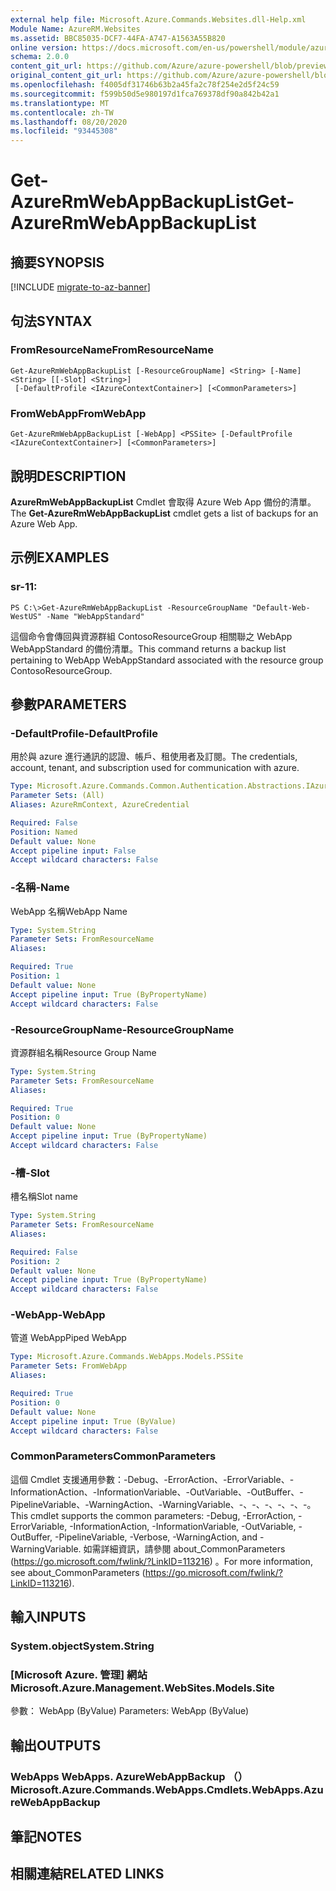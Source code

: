 ```yaml
---
external help file: Microsoft.Azure.Commands.Websites.dll-Help.xml
Module Name: AzureRM.Websites
ms.assetid: BBC85035-DCF7-44FA-A747-A1563A55B820
online version: https://docs.microsoft.com/en-us/powershell/module/azurerm.websites/get-azurermwebappbackuplist
schema: 2.0.0
content_git_url: https://github.com/Azure/azure-powershell/blob/preview/src/ResourceManager/Websites/Commands.Websites/help/Get-AzureRmWebAppBackupList.md
original_content_git_url: https://github.com/Azure/azure-powershell/blob/preview/src/ResourceManager/Websites/Commands.Websites/help/Get-AzureRmWebAppBackupList.md
ms.openlocfilehash: f4005df31746b63b2a45fa2c78f254e2d5f24c59
ms.sourcegitcommit: f599b50d5e980197d1fca769378df90a842b42a1
ms.translationtype: MT
ms.contentlocale: zh-TW
ms.lasthandoff: 08/20/2020
ms.locfileid: "93445308"
---
```

# <span data-ttu-id="82ee3-101">Get-AzureRmWebAppBackupList</span><span class="sxs-lookup"><span data-stu-id="82ee3-101">Get-AzureRmWebAppBackupList</span></span>

## <span data-ttu-id="82ee3-102">摘要</span><span class="sxs-lookup"><span data-stu-id="82ee3-102">SYNOPSIS</span></span>

[!INCLUDE [migrate-to-az-banner](../../includes/migrate-to-az-banner.md)]

## <span data-ttu-id="82ee3-103">句法</span><span class="sxs-lookup"><span data-stu-id="82ee3-103">SYNTAX</span></span>

### <span data-ttu-id="82ee3-104">FromResourceName</span><span class="sxs-lookup"><span data-stu-id="82ee3-104">FromResourceName</span></span>
```
Get-AzureRmWebAppBackupList [-ResourceGroupName] <String> [-Name] <String> [[-Slot] <String>]
 [-DefaultProfile <IAzureContextContainer>] [<CommonParameters>]
```

### <span data-ttu-id="82ee3-105">FromWebApp</span><span class="sxs-lookup"><span data-stu-id="82ee3-105">FromWebApp</span></span>
```
Get-AzureRmWebAppBackupList [-WebApp] <PSSite> [-DefaultProfile <IAzureContextContainer>] [<CommonParameters>]
```

## <span data-ttu-id="82ee3-106">說明</span><span class="sxs-lookup"><span data-stu-id="82ee3-106">DESCRIPTION</span></span>
<span data-ttu-id="82ee3-107">**AzureRmWebAppBackupList** Cmdlet 會取得 Azure Web App 備份的清單。</span><span class="sxs-lookup"><span data-stu-id="82ee3-107">The **Get-AzureRmWebAppBackupList** cmdlet gets a list of backups for an Azure Web App.</span></span>

## <span data-ttu-id="82ee3-108">示例</span><span class="sxs-lookup"><span data-stu-id="82ee3-108">EXAMPLES</span></span>

### <span data-ttu-id="82ee3-109">sr-1</span><span class="sxs-lookup"><span data-stu-id="82ee3-109">1:</span></span>
```
PS C:\>Get-AzureRmWebAppBackupList -ResourceGroupName "Default-Web-WestUS" -Name "WebAppStandard"
```

<span data-ttu-id="82ee3-110">這個命令會傳回與資源群組 ContosoResourceGroup 相關聯之 WebApp WebAppStandard 的備份清單。</span><span class="sxs-lookup"><span data-stu-id="82ee3-110">This command returns a backup list pertaining to WebApp WebAppStandard associated with the resource group ContosoResourceGroup.</span></span>

## <span data-ttu-id="82ee3-111">參數</span><span class="sxs-lookup"><span data-stu-id="82ee3-111">PARAMETERS</span></span>

### <span data-ttu-id="82ee3-112">-DefaultProfile</span><span class="sxs-lookup"><span data-stu-id="82ee3-112">-DefaultProfile</span></span>
<span data-ttu-id="82ee3-113">用於與 azure 進行通訊的認證、帳戶、租使用者及訂閱。</span><span class="sxs-lookup"><span data-stu-id="82ee3-113">The credentials, account, tenant, and subscription used for communication with azure.</span></span>

```yaml
Type: Microsoft.Azure.Commands.Common.Authentication.Abstractions.IAzureContextContainer
Parameter Sets: (All)
Aliases: AzureRmContext, AzureCredential

Required: False
Position: Named
Default value: None
Accept pipeline input: False
Accept wildcard characters: False
```

### <span data-ttu-id="82ee3-114">-名稱</span><span class="sxs-lookup"><span data-stu-id="82ee3-114">-Name</span></span>
<span data-ttu-id="82ee3-115">WebApp 名稱</span><span class="sxs-lookup"><span data-stu-id="82ee3-115">WebApp Name</span></span>

```yaml
Type: System.String
Parameter Sets: FromResourceName
Aliases:

Required: True
Position: 1
Default value: None
Accept pipeline input: True (ByPropertyName)
Accept wildcard characters: False
```

### <span data-ttu-id="82ee3-116">-ResourceGroupName</span><span class="sxs-lookup"><span data-stu-id="82ee3-116">-ResourceGroupName</span></span>
<span data-ttu-id="82ee3-117">資源群組名稱</span><span class="sxs-lookup"><span data-stu-id="82ee3-117">Resource Group Name</span></span>

```yaml
Type: System.String
Parameter Sets: FromResourceName
Aliases:

Required: True
Position: 0
Default value: None
Accept pipeline input: True (ByPropertyName)
Accept wildcard characters: False
```

### <span data-ttu-id="82ee3-118">-槽</span><span class="sxs-lookup"><span data-stu-id="82ee3-118">-Slot</span></span>
<span data-ttu-id="82ee3-119">槽名稱</span><span class="sxs-lookup"><span data-stu-id="82ee3-119">Slot name</span></span>

```yaml
Type: System.String
Parameter Sets: FromResourceName
Aliases:

Required: False
Position: 2
Default value: None
Accept pipeline input: True (ByPropertyName)
Accept wildcard characters: False
```

### <span data-ttu-id="82ee3-120">-WebApp</span><span class="sxs-lookup"><span data-stu-id="82ee3-120">-WebApp</span></span>
<span data-ttu-id="82ee3-121">管道 WebApp</span><span class="sxs-lookup"><span data-stu-id="82ee3-121">Piped WebApp</span></span>

```yaml
Type: Microsoft.Azure.Commands.WebApps.Models.PSSite
Parameter Sets: FromWebApp
Aliases:

Required: True
Position: 0
Default value: None
Accept pipeline input: True (ByValue)
Accept wildcard characters: False
```

### <span data-ttu-id="82ee3-122">CommonParameters</span><span class="sxs-lookup"><span data-stu-id="82ee3-122">CommonParameters</span></span>
<span data-ttu-id="82ee3-123">這個 Cmdlet 支援通用參數：-Debug、-ErrorAction、-ErrorVariable、-InformationAction、-InformationVariable、-OutVariable、-OutBuffer、-PipelineVariable、-WarningAction、-WarningVariable、-、-、-、-、-、-。</span><span class="sxs-lookup"><span data-stu-id="82ee3-123">This cmdlet supports the common parameters: -Debug, -ErrorAction, -ErrorVariable, -InformationAction, -InformationVariable, -OutVariable, -OutBuffer, -PipelineVariable, -Verbose, -WarningAction, and -WarningVariable.</span></span> <span data-ttu-id="82ee3-124">如需詳細資訊，請參閱 about_CommonParameters (https://go.microsoft.com/fwlink/?LinkID=113216) 。</span><span class="sxs-lookup"><span data-stu-id="82ee3-124">For more information, see about_CommonParameters (https://go.microsoft.com/fwlink/?LinkID=113216).</span></span>

## <span data-ttu-id="82ee3-125">輸入</span><span class="sxs-lookup"><span data-stu-id="82ee3-125">INPUTS</span></span>

### <span data-ttu-id="82ee3-126">System.object</span><span class="sxs-lookup"><span data-stu-id="82ee3-126">System.String</span></span>

### <span data-ttu-id="82ee3-127">[Microsoft Azure. 管理] 網站</span><span class="sxs-lookup"><span data-stu-id="82ee3-127">Microsoft.Azure.Management.WebSites.Models.Site</span></span>
<span data-ttu-id="82ee3-128">參數： WebApp (ByValue) </span><span class="sxs-lookup"><span data-stu-id="82ee3-128">Parameters: WebApp (ByValue)</span></span>

## <span data-ttu-id="82ee3-129">輸出</span><span class="sxs-lookup"><span data-stu-id="82ee3-129">OUTPUTS</span></span>

### <span data-ttu-id="82ee3-130">WebApps WebApps. AzureWebAppBackup （）</span><span class="sxs-lookup"><span data-stu-id="82ee3-130">Microsoft.Azure.Commands.WebApps.Cmdlets.WebApps.AzureWebAppBackup</span></span>

## <span data-ttu-id="82ee3-131">筆記</span><span class="sxs-lookup"><span data-stu-id="82ee3-131">NOTES</span></span>

## <span data-ttu-id="82ee3-132">相關連結</span><span class="sxs-lookup"><span data-stu-id="82ee3-132">RELATED LINKS</span></span>
